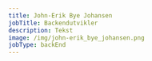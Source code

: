 ```yaml
---
title: John-Erik Bye Johansen
jobTitle: Backendutvikler
description: Tekst
image: /img/john-erik_bye_johansen.png
jobType: backEnd
---
```


